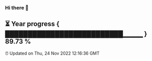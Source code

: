 ### Hi there 👋
⏳ Year progress { ██████████████████████████▁▁▁▁ } 89.73 %
---
⏰ Updated on Thu, 24 Nov 2022 12:16:36 GMT

